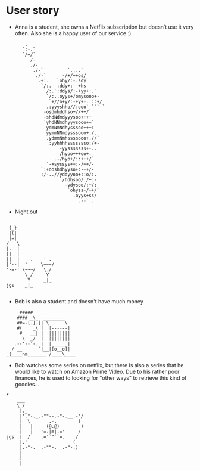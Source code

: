 # User story

- Anna is a student, she owns a Netflix subscription but doesn’t use it very often. Also she is a happy user of our service :)

```
       .                                          
      `:-.`                                       
      `/+/`                                       
        ./-                                       
         ./-                                      
          ./-`         `....`                     
           ./-`      -/+/++os/                    
            .+:.   `ohy/:-.sdy`                   
             `/:.  :ddy+:--+hs                    
              `/:.`:ddys/:-+yy+:.`                
               `/:..oyys+/omysooo+-               
                `+//o+y/:-+y+-..::+/              
               .:yyyshho//:ooo` ```-`             
              -osdmhddhso+//++/`                  
              -shdNdmdyyysoo++++                  
              `yhdNNmdhyyysooo++`                 
               ydmNmNdhysssoo+++:                 
               yymmNNmdysssooo+:/.                
               .ydmmNmhssssooo+.//`               
                :yyhhhhssssssso:/+-               
                    -yysssssss+-..                
                    /hyoo+++oo+.                  
                  .-/hyo+/::+++/`                 
               `-+syssys++:-/++/-                 
             `:+ooshdhyyso+:-++/-                 
             :/-..//yddyyoo+::o/:.                
                    `/hdhsoo/:/+:-                
                      -ydysoo/:+/:                
                       `ohyss+/++/`               
                         .oyys+ss/                
                           .--`..                 

```

- Night out 

```
  _
 {_}
 |(|
 |=|
/   \
|.--|
||  |
||  |    .    ' .
|'--|  '     \~~~/
'-=-' \~~~/   \_/
       \_/     Y
        Y     _|_
jgs    _|_


```

- Bob is also a student and doesn't have much money
```
     #####
    #### _\_  ________
    ##=-[.].]| \      \
    #(    _\ |  |------|
     #   __| |  ||||||||
      \  _/  |  ||||||||
   .--'--'-. |  | ____ |
  / __      `|__|[o__o]|
_(____nm_______ /____\____

```

- Bob watches some series on netflix, but there is also a series that he would like to watch on Amazon Prime Video.
Due to his rather poor finances, he is used to looking for "other ways" to retrieve this kind of goodies...
 ```
*
     ___
     \_/
      |._
      |'."-._.-""--.-"-.__.-'/
      |  \       .-.        (
      |   |     (@.@)        )
      |   |   '=.|m|.='     /
 jgs  |  /    .='`"``=.    /
      |.'                 (
      |.-"-.__.-""-.__.-"-.)
      |
      |
      |
```
